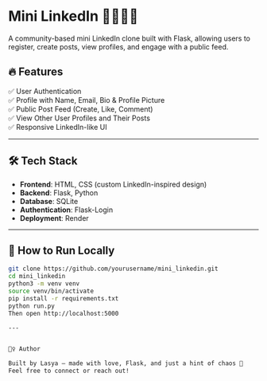 # Mini LinkedIn 👩‍💻👨‍💼

A community-based mini LinkedIn clone built with Flask, allowing users to register, create posts, view profiles, and engage with a public feed.

## 🔥 Features

✅ User Authentication  
✅ Profile with Name, Email, Bio & Profile Picture  
✅ Public Post Feed (Create, Like, Comment)  
✅ View Other User Profiles and Their Posts  
✅ Responsive LinkedIn-like UI

---

## 🛠 Tech Stack

- **Frontend**: HTML, CSS (custom LinkedIn-inspired design)  
- **Backend**: Flask, Python  
- **Database**: SQLite  
- **Authentication**: Flask-Login  
- **Deployment**: Render

---

## 🚀 How to Run Locally

```bash
git clone https://github.com/yourusername/mini_linkedin.git
cd mini_linkedin
python3 -m venv venv
source venv/bin/activate
pip install -r requirements.txt
python run.py
Then open http://localhost:5000

---


🙋‍♀️ Author

Built by Lasya — made with love, Flask, and just a hint of chaos 💙
Feel free to connect or reach out!
